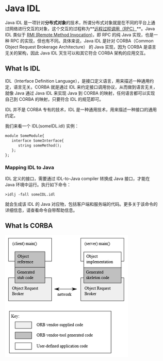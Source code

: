 # Java IDL

Java IDL 是一项针对**分布式对象**的技术，所谓分布式对象就是在不同的平台上通过网络进行交互的对象，这个交互的过程称为**[远程过程调用（RPC）](RPC.md)**。Java IDL 类似于 [RMI (Remote Method Invocation)](RMI.md)，即 RPC 的纯 Java 实现，也是一种 RPC 的实现，但也有不同。具体来说，Java IDL 是针对 CORBA（Common Object Request Brokerage Architecture） 的 Java 实现，因为 CORBA 是语言无关的架构，因此 Java IDL 天生可以和其它符合 CORBA 架构的应用交互。

## What Is IDL

IDL（Interface Definition Language），是接口定义语言，用来描述一种通用约定，语言无关。CORBA 就是通过 IDL 来约定接口调用协议，从而做到语言无关，就像 Java 通过 Java IDL 来实现 Java 到 CORBA 的映射，任何语言都可以实现自己到 CORBA 的映射，只要符合 IDL 的规范即可。

IDL 并不是 CORBA 专有的技术，IDL 是一种通用技术，用来描述一种接口的通用约定。

我们来看一个 IDL(someIDL.idl) 实例：

```IDL
module SomeModule{
   interface SomeInterface{
      string someMethod();
   };
};
```

### Mapping IDL to Java

IDL 定义的接口，需要通过 IDL-to-Java compiler 转换成 Java 接口，才能在 Java 环境中运行。执行如下命令：

```
>idlj -fall someIDL.idl
```

就会生成该 IDL 的 Java 对应物，包括客户端和服务端的代码。更多关于该命令的详细信息，请查看命令自带帮助信息。

## What Is CORBA

![The CORBA Arch](theCORBAArch.png)
